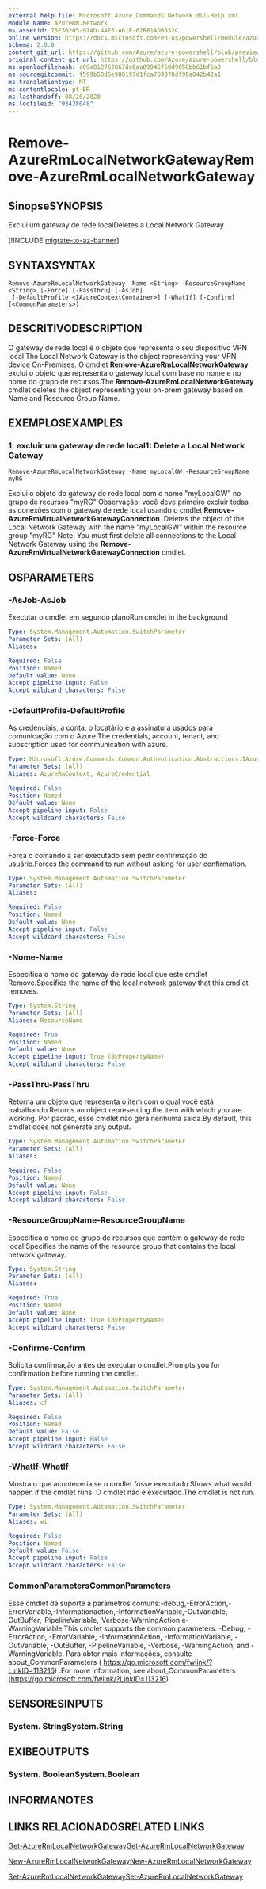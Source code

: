 ```yaml
---
external help file: Microsoft.Azure.Commands.Network.dll-Help.xml
Module Name: AzureRM.Network
ms.assetid: 75E30205-97AD-44E3-A61F-62B81ADB532C
online version: https://docs.microsoft.com/en-us/powershell/module/azurerm.network/remove-azurermlocalnetworkgateway
schema: 2.0.0
content_git_url: https://github.com/Azure/azure-powershell/blob/preview/src/ResourceManager/Network/Commands.Network/help/Remove-AzureRmLocalNetworkGateway.md
original_content_git_url: https://github.com/Azure/azure-powershell/blob/preview/src/ResourceManager/Network/Commands.Network/help/Remove-AzureRmLocalNetworkGateway.md
ms.openlocfilehash: c09e812762867dc6aa89945f50d9658bb61bf5a0
ms.sourcegitcommit: f599b50d5e980197d1fca769378df90a842b42a1
ms.translationtype: MT
ms.contentlocale: pt-BR
ms.lasthandoff: 08/20/2020
ms.locfileid: "93428048"
---
```

# <span data-ttu-id="27cc9-101">Remove-AzureRmLocalNetworkGateway</span><span class="sxs-lookup"><span data-stu-id="27cc9-101">Remove-AzureRmLocalNetworkGateway</span></span>

## <span data-ttu-id="27cc9-102">Sinopse</span><span class="sxs-lookup"><span data-stu-id="27cc9-102">SYNOPSIS</span></span>
<span data-ttu-id="27cc9-103">Exclui um gateway de rede local</span><span class="sxs-lookup"><span data-stu-id="27cc9-103">Deletes a Local Network Gateway</span></span>

[!INCLUDE [migrate-to-az-banner](../../includes/migrate-to-az-banner.md)]

## <span data-ttu-id="27cc9-104">SYNTAX</span><span class="sxs-lookup"><span data-stu-id="27cc9-104">SYNTAX</span></span>

```
Remove-AzureRmLocalNetworkGateway -Name <String> -ResourceGroupName <String> [-Force] [-PassThru] [-AsJob]
 [-DefaultProfile <IAzureContextContainer>] [-WhatIf] [-Confirm] [<CommonParameters>]
```

## <span data-ttu-id="27cc9-105">DESCRITIVO</span><span class="sxs-lookup"><span data-stu-id="27cc9-105">DESCRIPTION</span></span>
<span data-ttu-id="27cc9-106">O gateway de rede local é o objeto que representa o seu dispositivo VPN local.</span><span class="sxs-lookup"><span data-stu-id="27cc9-106">The Local Network Gateway is the object representing your VPN device On-Premises.</span></span>
<span data-ttu-id="27cc9-107">O cmdlet **Remove-AzureRmLocalNetworkGateway** exclui o objeto que representa o gateway local com base no nome e no nome do grupo de recursos.</span><span class="sxs-lookup"><span data-stu-id="27cc9-107">The **Remove-AzureRmLocalNetworkGateway** cmdlet deletes the object representing your on-prem gateway based on Name and Resource Group Name.</span></span>

## <span data-ttu-id="27cc9-108">EXEMPLOS</span><span class="sxs-lookup"><span data-stu-id="27cc9-108">EXAMPLES</span></span>

### <span data-ttu-id="27cc9-109">1: excluir um gateway de rede local</span><span class="sxs-lookup"><span data-stu-id="27cc9-109">1: Delete a Local Network Gateway</span></span>
```
Remove-AzureRmLocalNetworkGateway -Name myLocalGW -ResourceGroupName myRG
```

<span data-ttu-id="27cc9-110">Exclui o objeto do gateway de rede local com o nome "myLocalGW" no grupo de recursos "myRG" Observação: você deve primeiro excluir todas as conexões com o gateway de rede local usando o cmdlet **Remove-AzureRmVirtualNetworkGatewayConnection** .</span><span class="sxs-lookup"><span data-stu-id="27cc9-110">Deletes the object of the Local Network Gateway with the name "myLocalGW" within the resource group "myRG" Note: You must first delete all connections to the Local Network Gateway using the **Remove-AzureRmVirtualNetworkGatewayConnection** cmdlet.</span></span>

## <span data-ttu-id="27cc9-111">OS</span><span class="sxs-lookup"><span data-stu-id="27cc9-111">PARAMETERS</span></span>

### <span data-ttu-id="27cc9-112">-AsJob</span><span class="sxs-lookup"><span data-stu-id="27cc9-112">-AsJob</span></span>
<span data-ttu-id="27cc9-113">Executar o cmdlet em segundo plano</span><span class="sxs-lookup"><span data-stu-id="27cc9-113">Run cmdlet in the background</span></span>

```yaml
Type: System.Management.Automation.SwitchParameter
Parameter Sets: (All)
Aliases:

Required: False
Position: Named
Default value: None
Accept pipeline input: False
Accept wildcard characters: False
```

### <span data-ttu-id="27cc9-114">-DefaultProfile</span><span class="sxs-lookup"><span data-stu-id="27cc9-114">-DefaultProfile</span></span>
<span data-ttu-id="27cc9-115">As credenciais, a conta, o locatário e a assinatura usados para comunicação com o Azure.</span><span class="sxs-lookup"><span data-stu-id="27cc9-115">The credentials, account, tenant, and subscription used for communication with azure.</span></span>

```yaml
Type: Microsoft.Azure.Commands.Common.Authentication.Abstractions.IAzureContextContainer
Parameter Sets: (All)
Aliases: AzureRmContext, AzureCredential

Required: False
Position: Named
Default value: None
Accept pipeline input: False
Accept wildcard characters: False
```

### <span data-ttu-id="27cc9-116">-Force</span><span class="sxs-lookup"><span data-stu-id="27cc9-116">-Force</span></span>
<span data-ttu-id="27cc9-117">Força o comando a ser executado sem pedir confirmação do usuário.</span><span class="sxs-lookup"><span data-stu-id="27cc9-117">Forces the command to run without asking for user confirmation.</span></span>

```yaml
Type: System.Management.Automation.SwitchParameter
Parameter Sets: (All)
Aliases:

Required: False
Position: Named
Default value: None
Accept pipeline input: False
Accept wildcard characters: False
```

### <span data-ttu-id="27cc9-118">-Nome</span><span class="sxs-lookup"><span data-stu-id="27cc9-118">-Name</span></span>
<span data-ttu-id="27cc9-119">Especifica o nome do gateway de rede local que este cmdlet Remove.</span><span class="sxs-lookup"><span data-stu-id="27cc9-119">Specifies the name of the local network gateway that this cmdlet removes.</span></span>

```yaml
Type: System.String
Parameter Sets: (All)
Aliases: ResourceName

Required: True
Position: Named
Default value: None
Accept pipeline input: True (ByPropertyName)
Accept wildcard characters: False
```

### <span data-ttu-id="27cc9-120">-PassThru</span><span class="sxs-lookup"><span data-stu-id="27cc9-120">-PassThru</span></span>
<span data-ttu-id="27cc9-121">Retorna um objeto que representa o item com o qual você está trabalhando.</span><span class="sxs-lookup"><span data-stu-id="27cc9-121">Returns an object representing the item with which you are working.</span></span>
<span data-ttu-id="27cc9-122">Por padrão, esse cmdlet não gera nenhuma saída.</span><span class="sxs-lookup"><span data-stu-id="27cc9-122">By default, this cmdlet does not generate any output.</span></span>

```yaml
Type: System.Management.Automation.SwitchParameter
Parameter Sets: (All)
Aliases:

Required: False
Position: Named
Default value: None
Accept pipeline input: False
Accept wildcard characters: False
```

### <span data-ttu-id="27cc9-123">-ResourceGroupName</span><span class="sxs-lookup"><span data-stu-id="27cc9-123">-ResourceGroupName</span></span>
<span data-ttu-id="27cc9-124">Especifica o nome do grupo de recursos que contém o gateway de rede local.</span><span class="sxs-lookup"><span data-stu-id="27cc9-124">Specifies the name of the resource group that contains the local network gateway.</span></span>

```yaml
Type: System.String
Parameter Sets: (All)
Aliases:

Required: True
Position: Named
Default value: None
Accept pipeline input: True (ByPropertyName)
Accept wildcard characters: False
```

### <span data-ttu-id="27cc9-125">-Confirme</span><span class="sxs-lookup"><span data-stu-id="27cc9-125">-Confirm</span></span>
<span data-ttu-id="27cc9-126">Solicita confirmação antes de executar o cmdlet.</span><span class="sxs-lookup"><span data-stu-id="27cc9-126">Prompts you for confirmation before running the cmdlet.</span></span>

```yaml
Type: System.Management.Automation.SwitchParameter
Parameter Sets: (All)
Aliases: cf

Required: False
Position: Named
Default value: False
Accept pipeline input: False
Accept wildcard characters: False
```

### <span data-ttu-id="27cc9-127">-WhatIf</span><span class="sxs-lookup"><span data-stu-id="27cc9-127">-WhatIf</span></span>
<span data-ttu-id="27cc9-128">Mostra o que aconteceria se o cmdlet fosse executado.</span><span class="sxs-lookup"><span data-stu-id="27cc9-128">Shows what would happen if the cmdlet runs.</span></span>
<span data-ttu-id="27cc9-129">O cmdlet não é executado.</span><span class="sxs-lookup"><span data-stu-id="27cc9-129">The cmdlet is not run.</span></span>

```yaml
Type: System.Management.Automation.SwitchParameter
Parameter Sets: (All)
Aliases: wi

Required: False
Position: Named
Default value: False
Accept pipeline input: False
Accept wildcard characters: False
```

### <span data-ttu-id="27cc9-130">CommonParameters</span><span class="sxs-lookup"><span data-stu-id="27cc9-130">CommonParameters</span></span>
<span data-ttu-id="27cc9-131">Esse cmdlet dá suporte a parâmetros comuns:-debug,-ErrorAction,-ErrorVariable,-Informationaction,-InformationVariable,-OutVariable,-OutBuffer,-PipelineVariable,-Verbose-WarningAction e-WarningVariable.</span><span class="sxs-lookup"><span data-stu-id="27cc9-131">This cmdlet supports the common parameters: -Debug, -ErrorAction, -ErrorVariable, -InformationAction, -InformationVariable, -OutVariable, -OutBuffer, -PipelineVariable, -Verbose, -WarningAction, and -WarningVariable.</span></span> <span data-ttu-id="27cc9-132">Para obter mais informações, consulte about_CommonParameters ( https://go.microsoft.com/fwlink/?LinkID=113216) .</span><span class="sxs-lookup"><span data-stu-id="27cc9-132">For more information, see about_CommonParameters (https://go.microsoft.com/fwlink/?LinkID=113216).</span></span>

## <span data-ttu-id="27cc9-133">SENSORES</span><span class="sxs-lookup"><span data-stu-id="27cc9-133">INPUTS</span></span>

### <span data-ttu-id="27cc9-134">System. String</span><span class="sxs-lookup"><span data-stu-id="27cc9-134">System.String</span></span>

## <span data-ttu-id="27cc9-135">EXIBE</span><span class="sxs-lookup"><span data-stu-id="27cc9-135">OUTPUTS</span></span>

### <span data-ttu-id="27cc9-136">System. Boolean</span><span class="sxs-lookup"><span data-stu-id="27cc9-136">System.Boolean</span></span>

## <span data-ttu-id="27cc9-137">INFORMA</span><span class="sxs-lookup"><span data-stu-id="27cc9-137">NOTES</span></span>

## <span data-ttu-id="27cc9-138">LINKS RELACIONADOS</span><span class="sxs-lookup"><span data-stu-id="27cc9-138">RELATED LINKS</span></span>

[<span data-ttu-id="27cc9-139">Get-AzureRmLocalNetworkGateway</span><span class="sxs-lookup"><span data-stu-id="27cc9-139">Get-AzureRmLocalNetworkGateway</span></span>](./Get-AzureRmLocalNetworkGateway.md)

[<span data-ttu-id="27cc9-140">New-AzureRmLocalNetworkGateway</span><span class="sxs-lookup"><span data-stu-id="27cc9-140">New-AzureRmLocalNetworkGateway</span></span>](./New-AzureRmLocalNetworkGateway.md)

[<span data-ttu-id="27cc9-141">Set-AzureRmLocalNetworkGateway</span><span class="sxs-lookup"><span data-stu-id="27cc9-141">Set-AzureRmLocalNetworkGateway</span></span>](./Set-AzureRmLocalNetworkGateway.md)



